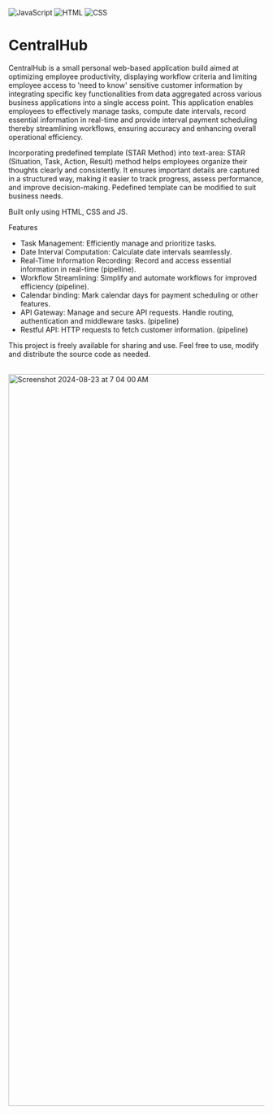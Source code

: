 ![JavaScript](https://img.shields.io/badge/JavaScript-yellow)
![HTML](https://img.shields.io/badge/HTML-orange)
![CSS](https://img.shields.io/badge/CSS-blue)

# CentralHub

CentralHub is a small personal web-based application build aimed at optimizing employee productivity, displaying workflow criteria and limiting employee access to 'need to know' sensitive customer information by integrating specific key functionalities from data aggregated across various business applications into a single access point. This application enables employees to effectively manage tasks, compute date intervals, record essential information in real-time and provide interval payment scheduling thereby streamlining workflows, ensuring accuracy and enhancing overall operational efficiency. 


Incorporating predefined template (STAR Method) into text-area:
STAR (Situation, Task, Action, Result) method helps employees organize their thoughts clearly and consistently. It ensures important details are captured in a structured way, making it easier to track progress, assess performance, and improve decision-making. Pedefined template can be modified to suit business needs.  

Built only using HTML, CSS and JS.

Features
- Task Management: Efficiently manage and prioritize tasks.
- Date Interval Computation: Calculate date intervals seamlessly.
- Real-Time Information Recording: Record and access essential information in real-time (pipelline).
- Workflow Streamlining: Simplify and automate workflows for improved efficiency (pipeline).
- Calendar binding: Mark calendar days for payment scheduling or other features.
- API Gateway: Manage and secure API requests. Handle routing, authentication and middleware tasks. (pipeline)
- Restful API: HTTP requests to fetch customer information. (pipeline)


This project is freely available for sharing and use. Feel free to use, modify and distribute the source code as needed.

<br>

<img width="1440" alt="Screenshot 2024-08-23 at 7 04 00 AM" src="https://github.com/user-attachments/assets/bdf6adfe-378e-4e3f-99a1-24086afb60f8">


